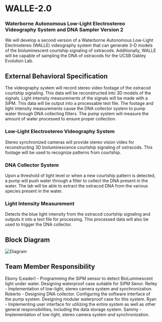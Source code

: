 # WALLE-2.0
### Waterborne Autonomous Low-Light Electrostereo Videography System and DNA Sampler Version 2

We will develop a second version of a Waterborne Autonomous Low-Light Electrostereo (WALLE) videography system that can generate  3-D models of the bioluminescent courtship signaling of ostracods. Additionally, WALLE will be capable of sampling the DNA of ostracods for the UCSB Oakley Evolution Lab.

## External Behavioral Specification
The videography system will record stereo video footage of the ostracod courtship signaling. This data will be reconstructed into 3D models of the signals. Light intensity measurements of the signals will be made with a SiPM. This data will be output into a processable text file. The footage and light intensity measurements cause the DNA collector system to pump water through DNA collecting filters. The pump system will measure the amount of water processed to ensure proper collection.

### Low-Light Electrostereo Videography System
Stereo synchronized cameras will provide stereo vision video for reconstructing 3D bioluminescence courtship signaling of ostracods. This footage will be used to recognize patterns from courtship.

### DNA Collector System
Upon a threshold of light level or when a new courtship pattern is detected, a pump will push water through a filter to collect the DNA present in the water. The lab will be able to extract the ostracod DNA from the various species present in the water.

### Light Intensity Measurement
Detects the blue light intensity from the ostracod courtship signaling and outputs it into a text file for processing. This processed data will also be used to trigger the DNA collector.

## Block Diagram 
![Diagram](https://user-images.githubusercontent.com/59896939/199332750-f5f42a2f-9a82-4969-a6a4-3770f6d8e20b.jpg)

## Team Member Responsibility 
Ebony (Leader) - Programming the SiPM sensor to detect BioLuminescent light under water. Designing waterproof case suitable for SiPM Senor.
Reiley - Implementation of low-light, stereo camera system and synchronization.
Roberto -  Designing DNA collector. Configuring the software interface of the pump system. Designing modular waterproof case for this system. 
Ryan - Implementing user interface for utilizing the entire system as well as other general responsibilities, including the data storage system.
Sammy - Implementation of low-light, stereo camera system and synchronization.
